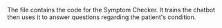 The file contains the code for the Symptom Checker. It trains the chatbot then uses it to answer questions regarding the patient's condition.
